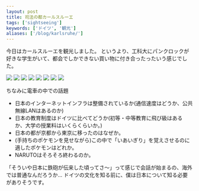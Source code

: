 ```yaml
---
layout: post
title: 司法の都カールスルーエ
tags: ['sightseeing']
keywords: ['ドイツ', '観光']
aliases: ['/blog/karlsruhe/']
---
```


今日はカールスルーエを観光しました。
というより、工科大にパンクロックが好きな学生がいて、都会でしかできない買い物に付き合ったったいう感じでした。

<img src="/img/blog_IMG_1272.jpg" class="image-on-frame image-fade">

<img src="/img/blog_IMG_1274.jpg" class="image-on-frame image-fade">

<img src="/img/blog_IMG_1233.jpg" class="image-on-frame image-fade">

<img src="/img/blog_IMG_1275.jpg" class="image-on-frame image-fade">

<img src="/img/blog_IMG_1276.jpg" class="image-on-frame image-fade">

<img src="/img/blog_IMG_1277.jpg" class="image-on-frame image-fade">

<img src="/img/blog_IMG_1258.jpg" class="image-on-frame-medium image-fade">

<img src="/img/blog_IMG_1224.jpg" class="image-on-frame-medium image-fade">

ちなみに電車の中での話題

* 日本のインターネットインフラは整備されているか(通信速度はどうか、公共無線LANはあるのか)
* 日本の教育制度はドイツに比べてどうか(初等・中等教育に飛び級はあるか、大学の授業料はいくらくらいか。)
* 日本の都が京都から東京に移ったのはなぜか。
* (手持ちのポケモンを見せながら)この中で「いあいぎり」を覚えさせるのに適したポケモンはどれか。
* NARUTOはそろそろ終わるのか。

「そういや日本に鉄砲が伝来した頃ってさ〜」って感じで会話が始まるの、海外では普通なんだろうか...
ドイツの文化を知る前に、僕は日本について知る必要がありそうです。
